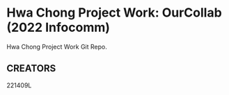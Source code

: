 # Hwa Chong Project Work: OurCollab (2022 Infocomm)
Hwa Chong Project Work Git Repo.


## CREATORS
221409L
